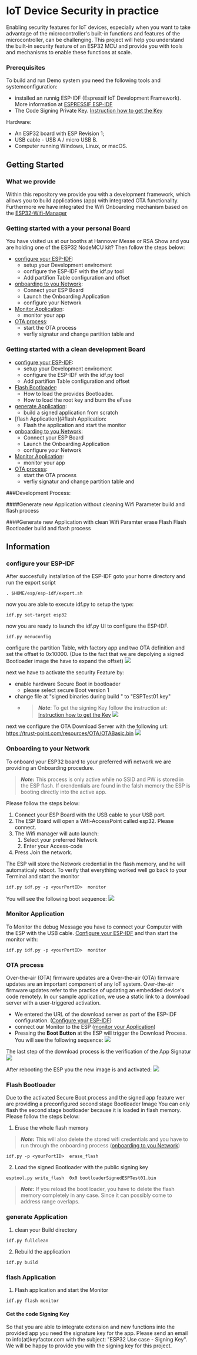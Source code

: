 # IoT Device Security in practice
Enabling security features for IoT devices, especially when you want to take advantage of the microcontroller's built-in functions
and features of the microcontroller, can be challenging. This project will help you understand the built-in security feature 
of an ESP32 MCU and provide you with tools and mechanisms to enable these functions at scale.

### <a name="prerequisites"></a>Prerequisites
To build and run Demo system you need the following tools and systemconfiguration: 
* installed an runnig ESP-IDF (Espressif IoT Development Framework). More information at [ESPRESSIF ESP-IDF](https://docs.espressif.com/projects/esp-idf/en/latest/esp32/get-started/index.html)
* The Code Signing Private Key.  [Instruction how to get the Key](#getSigningKey)

Hardware: 
* An ESP32 board with ESP Revision 1; 
* USB cable - USB A / micro USB B.
* Computer running Windows, Linux, or macOS.

## Getting Started 
### <a name="What we provide"></a>What we provide
Within this repository we provide you with a development framework, which allows you to build applications (app)
with integrated OTA functionality. Furthermore we have integrated the Wifi Onboarding mechanism based on the [ESP32-Wifi-Manager](https://github.com/tonyp7/esp32-wifi-manager)

### Getting started with a your personal Board

You have visited us at our booths at Hannover Messe or RSA Show and you are holding one of the ESP32 NodeMCU kit?
Then follow the steps below:


* [configure your ESP-IDF](#configure_ESPIDF):
  * setup your Development enviroment
  * configure the ESP-IDF with the idf.py tool
  * Add partifion Table configuration and offset
* [onboarding to you Network](#onboarding):
  * Connect your ESP Board 
  * Launch the Onboarding Application
  * configure your Network
* [Monitor Application](#monitorApplication):
  * monitor your app
* [OTA process](#OTAprocess):
  * start the OTA process
  * verfiy signatur and change partition table and 

### Getting started with a clean development Board
* [configure your ESP-IDF](#configure_ESPIDF):
  * setup your Development enviroment
  * configure the ESP-IDF with the idf.py tool
  * Add partifion Table configuration and offset
* [Flash Bootloader](#flashBootloader):
  * How to load the provides Bootloader.
  * How to load the root key and burn the eFuse
* [generate Application](#generateApplication):
  * build a signed application from scratch 
* [flash Application](#flash Application:
  * Flash the application and start the monitor
* [onboarding to you Network](#onboarding):
  * Connect your ESP Board 
  * Launch the Onboarding Application
  * configure your Network
* [Monitor Application](#monitorApplication):
  * monitor your app
* [OTA process](#OTAprocess):
  * start the OTA process
  * verfiy signatur and change partition table and 

###Development Process: 

####Generate new Application without cleaning Wifi Parameter
build and flash process

####Generate new Application with clean Wifi Paramter
erase Flash 
Flash Bootloader
build and flash process


## Information
###  <a name="configure_ESPIDF"></a>configure your ESP-IDF
After succesfully installation of the ESP-IDF goto your home directory and run the export script
```console
. $HOME/esp/esp-idf/export.sh
```
now you are able to execute idf.py to setup the type: 
```console
idf.py set-target esp32
```
now you are ready to launch the idf.py UI to configure the ESP-IDF.
```console
idf.py menuconfig  
```
configure the partition Table, with factory app and two OTA definition and set the offset to 0x10000. 
(Due to the fact that we are depolying a signed Bootloader image the have to expand the offset)
![](/resources/PartitionTable.png)

next we have to activate the security Feature by: 
* enable hardware Secure Boot in bootloader
  * please select secure Boot version 1
* change file at "signed binaries during build " to "ESPTest01.key"
  * > **_Note_**: To get the signing Key follow the instruction at: [Instruction how to get the Key](#getSigningKey)
![](/resources/SecurityFeature.png)

next we configure the OTA Download Server with the following url: https://trust-point.com/resources/OTA/OTABasic.bin
![](/resources/DownloadServer.png)


### <a name="onboarding"></a>Onboarding to your Network
To onboard your ESP32 board to your preferred wifi network we are providing an Onboarding procedure.

>**_Note:_**
This process is only active while no SSID and PW is stored in the ESP flash. If crendentials
are found in the falsh memory the ESP is booting directly into the active app.

Please follow the steps below:
1. Connect your ESP Board with the USB cable to your USB port.
2. The ESP Board will open a Wifi-AccessPoint called esp32. Please connect. 
3. The Wifi manager will auto launch: 
   1. Select your preferred Network
   2. Enter your Access-code
4. Press Join the network. 

The ESP will store the Network credential in the flash memory, and he will automaticaly reboot.
To verify that everything worked well go back to your Terminal and start the monitor
````console
idf.py idf.py -p <yourPortID>  monitor 
````
You will see the following boot sequence: 
![](/resources/firstStart.png)

### <a name="monitorApplication"></a>Monitor Application
To Monitor the debug Message you have to connect your Computer with the ESP with the USB cable. 
[Configure your ESP-IDF](#configure_ESPIDF) and than start the monitor with: 
````console
idf.py idf.py -p <yourPortID>  monitor 
````

### <a name="OTAprocess"></a>OTA process
Over-the-air (OTA) firmware updates are a Over-the-air (OTA) firmware updates are an important component of any IoT system. Over-the-air firmware updates refer to the practice of updating an embedded device's code remotely.
In our sample application, we use a static link to a download server with a user-triggered activation. 
* We entered the URL of the download server as part of the ESP-IDF configuration. ([Configure your ESP-IDF](#configure_ESPIDF))
* connect our Monitor to the ESP ([monitor your Application](#monitorApplication))
* Pressing the **Boot Button** at the ESP will trigger the Download Process. You will see the following sequence:
![](/resources/OTAStart.png)

The last step of the download process is the verification of the App Signatur
![](/resources/OTASigVerified.png)

After rebooting the ESP you the new image is and activated: 
![](/resources/OTAReboot.png)


### <a name="flashBootloader"></a>Flash Bootloader
Due to the activated Secure Boot process and the signed app feature wer are providing a preconfigured second stage Bootloader Image
You can only flash the second stage bootloader because it is loaded in flash memory. 
Please follow the steps below: 
1. Erase the whole flash memory
>**_Note:_**
This will also delete the stored wifi credentials and you have to run through the onboarding process ([onboarding to you Network](#onboarding))
````console
idf.py -p <yourPortID>  erase_flash
````
2. Load the signed Bootloader with the public signing key
````console
esptool.py write_flash  0x0 bootloaderSignedESPTest01.bin   
````
>**_Note:_**
If you reload the boot loader, you have to delete the flash memory completely in any case. Since it can possibly come to address range overlaps.

### <a name="generateApplication"></a>generate Application

1. clean your Build directory
````console
idf.py fullclean   
````
2. Rebuild the application
````console
idf.py build    
````
 

### <a name="flashApplication"></a>flash Application
1. Flash application and start the Monitor
````console
idf.py flash monitor    
````


#### <a name="getSigningKey"></a>Get the code Signing Key
So that you are able to integrate extension and new functions into the provided app you need the signature key for the app.
Please send an email to info(at)keyfactor.com with the subject: "ESP32 Use case - Signing Key". 
We will be happy to provide you with the signing key for this project.


